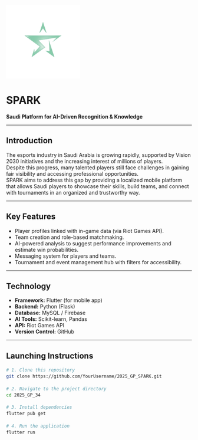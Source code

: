 <p align="left">
  <img src="./SPARK-Logo.png" alt="SPARK Logo" width="200"/>
</p>

# SPARK
**Saudi Platform for AI-Driven Recognition & Knowledge**

---

## Introduction
The esports industry in Saudi Arabia is growing rapidly, supported by Vision 2030 initiatives and the increasing interest of millions of players.  
Despite this progress, many talented players still face challenges in gaining fair visibility and accessing professional opportunities.  
SPARK aims to address this gap by providing a localized mobile platform that allows Saudi players to showcase their skills, build teams, and connect with tournaments in an organized and trustworthy way.

---

## Key Features
- Player profiles linked with in-game data (via Riot Games API).  
- Team creation and role-based matchmaking.  
- AI-powered analysis to suggest performance improvements and estimate win probabilities.  
- Messaging system for players and teams.  
- Tournament and event management hub with filters for accessibility.  

---

## Technology
- **Framework:** Flutter (for mobile app)  
- **Backend:** Python (Flask)  
- **Database:** MySQL / Firebase  
- **AI Tools:** Scikit-learn, Pandas  
- **API:** Riot Games API  
- **Version Control:** GitHub  

---

## Launching Instructions

```bash
# 1. Clone this repository
git clone https://github.com/YourUsername/2025_GP_SPARK.git

# 2. Navigate to the project directory
cd 2025_GP_34

# 3. Install dependencies
flutter pub get

# 4. Run the application
flutter run


